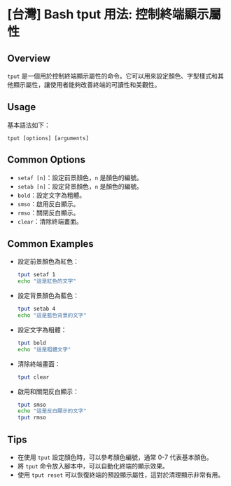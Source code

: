 # [台灣] Bash tput 用法: 控制終端顯示屬性

## Overview
`tput` 是一個用於控制終端顯示屬性的命令。它可以用來設定顏色、字型樣式和其他顯示屬性，讓使用者能夠改善終端的可讀性和美觀性。

## Usage
基本語法如下：
```
tput [options] [arguments]
```

## Common Options
- `setaf [n]`：設定前景顏色，`n` 是顏色的編號。
- `setab [n]`：設定背景顏色，`n` 是顏色的編號。
- `bold`：設定文字為粗體。
- `smso`：啟用反白顯示。
- `rmso`：關閉反白顯示。
- `clear`：清除終端畫面。

## Common Examples
- 設定前景顏色為紅色：
  ```bash
  tput setaf 1
  echo "這是紅色的文字"
  ```

- 設定背景顏色為藍色：
  ```bash
  tput setab 4
  echo "這是藍色背景的文字"
  ```

- 設定文字為粗體：
  ```bash
  tput bold
  echo "這是粗體文字"
  ```

- 清除終端畫面：
  ```bash
  tput clear
  ```

- 啟用和關閉反白顯示：
  ```bash
  tput smso
  echo "這是反白顯示的文字"
  tput rmso
  ```

## Tips
- 在使用 `tput` 設定顏色時，可以參考顏色編號，通常 0-7 代表基本顏色。
- 將 `tput` 命令放入腳本中，可以自動化終端的顯示效果。
- 使用 `tput reset` 可以恢復終端的預設顯示屬性，這對於清理顯示非常有用。